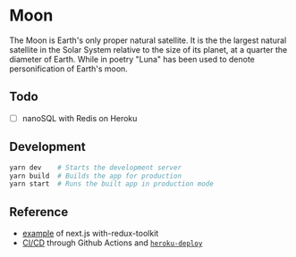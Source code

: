 # Moon

The Moon is Earth's only proper natural satellite. It is the the largest natural satellite in the Solar System relative to the size of its planet, at a quarter the diameter of Earth. While in poetry "Luna" has been used to denote personification of Earth's moon.

## Todo

* [ ] nanoSQL with Redis on Heroku

## Development

```bash
yarn dev    # Starts the development server
yarn build  # Builds the app for production
yarn start  # Runs the built app in production mode
```

## Reference

* [example](https://github.com/vercel/next.js/tree/canary/examples/with-redux-toolkit) of next.js with-redux-toolkit
* [CI/CD](https://www.youtube.com/watch?v=eB0nUzAI7M8) through Github Actions and [`heroku-deploy`](https://github.com/marketplace/actions/deploy-to-heroku)
